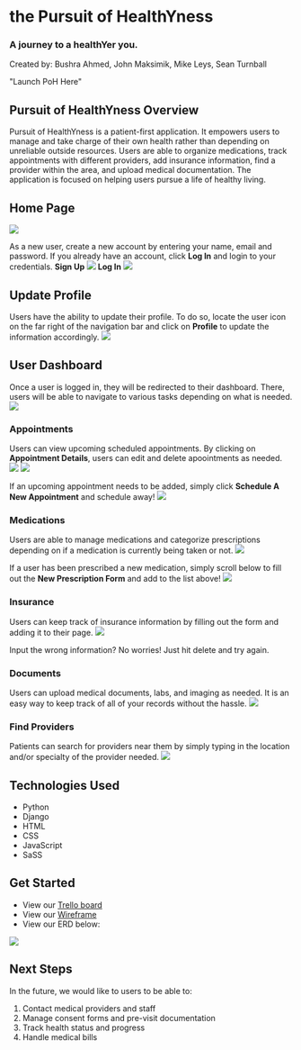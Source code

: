 # the Pursuit of HealthYness
### A journey to a healthYer you.
Created by: Bushra Ahmed, John Maksimik, Mike Leys, Sean Turnball

"Launch PoH Here"

## Pursuit of HealthYness Overview
Pursuit of HealthYness is a patient-first application. It empowers users to manage and take charge of their own health rather than depending on unreliable outside resources.
Users are able to organize medications, track appointments with different providers, add insurance information, find a provider within the area, and upload medical documentation. 
The application is focused on helping users pursue a life of healthy living. 

## Home Page 
<img src="https://imgur.com/fnu1Jz9.jpg">

As a new user, create a new account by entering your name, email and password. If you already have an account, click **Log In** and login to your credentials.
**Sign Up**
<img src="https://imgur.com/decsnSH.jpg">
**Log In**
<img src="https://imgur.com/wZjBeOf.jpg">

## Update Profile
Users have the ability to update their profile. To do so, locate the user icon on the far right of the navigation bar and click on **Profile** to update the information accordingly.
<img src="https://imgur.com/9LUSoqi.jpg">

## User Dashboard
Once a user is logged in, they will be redirected to their dashboard. There, users will be able to navigate to various tasks depending on what is needed. 
<img src="https://imgur.com/dmJvf8Q.jpg">

### Appointments
Users can view upcoming scheduled appointments. By clicking on **Appointment Details**, users can edit and delete apoointments as needed.
<img src="https://imgur.com/x90J5BZ.jpg">
<img src="https://imgur.com/XB0aij0.jpg">

If an upcoming appointment needs to be added, simply click **Schedule A New Appointment** and schedule away!
<img src="https://imgur.com/YZ70ZDq.jpg">

### Medications
Users are able to manage medications and categorize prescriptions depending on if a medication is currently being taken or not. 
<img src="https://imgur.com/eFPvhXw.jpg">

If a user has been prescribed a new medication, simply scroll below to fill out the **New Prescription Form** and add to the list above!
<img src="https://imgur.com/jh6ckGv.jpg">

### Insurance
Users can keep track of insurance information by filling out the form and adding it to their page. 
<img src="https://imgur.com/STNeKws.jpg">

Input the wrong information? No worries! Just hit delete and try again.

### Documents
Users can upload medical documents, labs, and imaging as needed. It is an easy way to keep track of all of your records without the hassle. 
<img src="https://imgur.com/KmgTrjK.jpg">

### Find Providers
Patients can search for providers near them by simply typing in the location and/or specialty of the provider needed. 
<img src="https://imgur.com/O9S0VtN.jpg">



## Technologies Used
- Python
- Django
- HTML
- CSS
- JavaScript
- SaSS

## Get Started
- View our [Trello board](https://trello.com/b/cEoeEYxi/scrum-board)
- View our [Wireframe](https://www.figma.com/file/bFrTicyZRb7EI9buUncp1w/Project-3?node-id=0%3A1&t=EsoFekZaQLuCadps-0)
- View our ERD below:
<img src="https://imgur.com/aa0Sa11.jpg">

## Next Steps
In the future, we would like to users to be able to:
1. Contact medical providers and staff
2. Manage consent forms and pre-visit documentation
3. Track health status and progress
4. Handle medical bills
